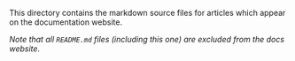 This directory contains the markdown source files for
articles which appear on the documentation website.

_Note that all `README.md` files (including this one) are excluded from the docs website._